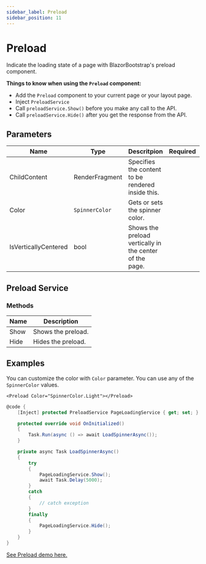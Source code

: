 ```yaml
---
sidebar_label: Preload
sidebar_position: 11
---
```


# Preload

Indicate the loading state of a page with BlazorBootstrap's preload component.

**Things to know when using the `Preload` component:**

- Add the `Preload` component to your current page or your layout page.
- Inject `PreloadService`
- Call `preloadService.Show()` before you make any call to the API.
- Call `preloadService.Hide()` after you get the response from the API.

## Parameters

| Name | Type | Descritpion | Required | Default |
|--|--|--|--|--|
| ChildContent | RenderFragment | Specifies the content to be rendered inside this. | | |
| Color | `SpinnerColor` | Gets or sets the spinner color. | | `SpinnerColor.None` |
| IsVerticallyCentered | bool | Shows the preload vertically in the center of the page. |  | `true` |

## Preload Service

### Methods

| Name | Description |
|--|--|
| Show | Shows the preload. |
| Hide | Hides the preload. |

## Examples

You can customize the color with `Color` parameter. You can use any of the `SpinnerColor` values.

```cshml
<Preload Color="SpinnerColor.Light"></Preload>
```

```cs {6,13,22}
@code {
    [Inject] protected PreloadService PageLoadingService { get; set; }

    protected override void OnInitialized()
    {
        Task.Run(async () => await LoadSpinnerAsync());
    }

    private async Task LoadSpinnerAsync()
    {
        try
        {
            PageLoadingService.Show();
            await Task.Delay(5000);
        }
        catch
        {
            // catch exception
        }
        finally
        {
            PageLoadingService.Hide();
        }
    }
}
```

[See Preload demo here.](https://demos.getblazorbootstrap.com/preload#examples)